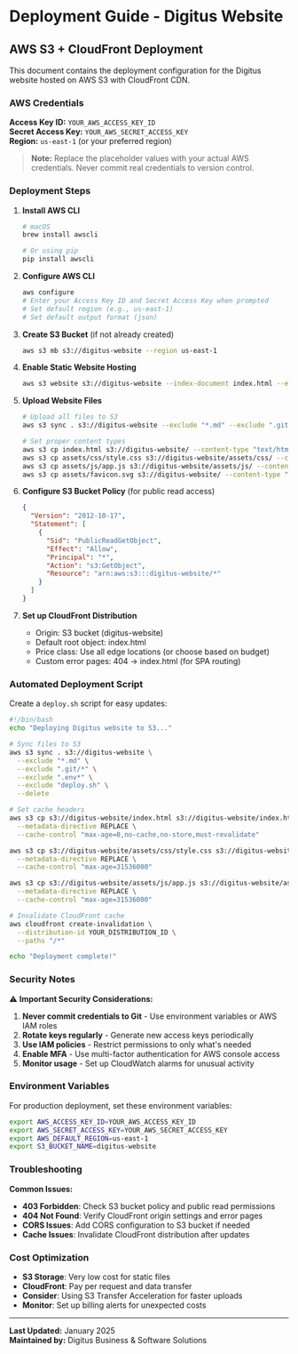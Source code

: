 # Deployment Guide - Digitus Website

## AWS S3 + CloudFront Deployment

This document contains the deployment configuration for the Digitus website hosted on AWS S3 with CloudFront CDN.

### AWS Credentials

**Access Key ID:** `YOUR_AWS_ACCESS_KEY_ID`  
**Secret Access Key:** `YOUR_AWS_SECRET_ACCESS_KEY`  
**Region:** `us-east-1` (or your preferred region)

> **Note:** Replace the placeholder values with your actual AWS credentials. Never commit real credentials to version control.

### Deployment Steps

1. **Install AWS CLI**
   ```bash
   # macOS
   brew install awscli
   
   # Or using pip
   pip install awscli
   ```

2. **Configure AWS CLI**
   ```bash
   aws configure
   # Enter your Access Key ID and Secret Access Key when prompted
   # Set default region (e.g., us-east-1)
   # Set default output format (json)
   ```

3. **Create S3 Bucket** (if not already created)
   ```bash
   aws s3 mb s3://digitus-website --region us-east-1
   ```

4. **Enable Static Website Hosting**
   ```bash
   aws s3 website s3://digitus-website --index-document index.html --error-document index.html
   ```

5. **Upload Website Files**
   ```bash
   # Upload all files to S3
   aws s3 sync . s3://digitus-website --exclude "*.md" --exclude ".git/*" --exclude ".env*"
   
   # Set proper content types
   aws s3 cp index.html s3://digitus-website/ --content-type "text/html"
   aws s3 cp assets/css/style.css s3://digitus-website/assets/css/ --content-type "text/css"
   aws s3 cp assets/js/app.js s3://digitus-website/assets/js/ --content-type "application/javascript"
   aws s3 cp assets/favicon.svg s3://digitus-website/ --content-type "image/svg+xml"
   ```

6. **Configure S3 Bucket Policy** (for public read access)
   ```json
   {
     "Version": "2012-10-17",
     "Statement": [
       {
         "Sid": "PublicReadGetObject",
         "Effect": "Allow",
         "Principal": "*",
         "Action": "s3:GetObject",
         "Resource": "arn:aws:s3:::digitus-website/*"
       }
     ]
   }
   ```

7. **Set up CloudFront Distribution**
   - Origin: S3 bucket (digitus-website)
   - Default root object: index.html
   - Price class: Use all edge locations (or choose based on budget)
   - Custom error pages: 404 → index.html (for SPA routing)

### Automated Deployment Script

Create a `deploy.sh` script for easy updates:

```bash
#!/bin/bash
echo "Deploying Digitus website to S3..."

# Sync files to S3
aws s3 sync . s3://digitus-website \
  --exclude "*.md" \
  --exclude ".git/*" \
  --exclude ".env*" \
  --exclude "deploy.sh" \
  --delete

# Set cache headers
aws s3 cp s3://digitus-website/index.html s3://digitus-website/index.html \
  --metadata-directive REPLACE \
  --cache-control "max-age=0,no-cache,no-store,must-revalidate"

aws s3 cp s3://digitus-website/assets/css/style.css s3://digitus-website/assets/css/style.css \
  --metadata-directive REPLACE \
  --cache-control "max-age=31536000"

aws s3 cp s3://digitus-website/assets/js/app.js s3://digitus-website/assets/js/app.js \
  --metadata-directive REPLACE \
  --cache-control "max-age=31536000"

# Invalidate CloudFront cache
aws cloudfront create-invalidation \
  --distribution-id YOUR_DISTRIBUTION_ID \
  --paths "/*"

echo "Deployment complete!"
```

### Security Notes

⚠️ **Important Security Considerations:**

1. **Never commit credentials to Git** - Use environment variables or AWS IAM roles
2. **Rotate keys regularly** - Generate new access keys periodically
3. **Use IAM policies** - Restrict permissions to only what's needed
4. **Enable MFA** - Use multi-factor authentication for AWS console access
5. **Monitor usage** - Set up CloudWatch alarms for unusual activity

### Environment Variables

For production deployment, set these environment variables:

```bash
export AWS_ACCESS_KEY_ID=YOUR_AWS_ACCESS_KEY_ID
export AWS_SECRET_ACCESS_KEY=YOUR_AWS_SECRET_ACCESS_KEY
export AWS_DEFAULT_REGION=us-east-1
export S3_BUCKET_NAME=digitus-website
```

### Troubleshooting

**Common Issues:**
- **403 Forbidden**: Check S3 bucket policy and public read permissions
- **404 Not Found**: Verify CloudFront origin settings and error pages
- **CORS Issues**: Add CORS configuration to S3 bucket if needed
- **Cache Issues**: Invalidate CloudFront distribution after updates

### Cost Optimization

- **S3 Storage**: Very low cost for static files
- **CloudFront**: Pay per request and data transfer
- **Consider**: Using S3 Transfer Acceleration for faster uploads
- **Monitor**: Set up billing alerts for unexpected costs

---

**Last Updated:** January 2025  
**Maintained by:** Digitus Business & Software Solutions
